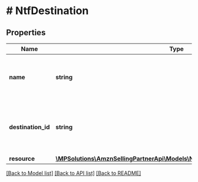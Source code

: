 # # NtfDestination

## Properties

Name | Type | Description | Notes
------------ | ------------- | ------------- | -------------
**name** | **string** | The developer-defined name for this destination. |
**destination_id** | **string** | The destination identifier generated when you created the destination. |
**resource** | [**\MPSolutions\AmznSellingPartnerApi\Models\Notifications\NtfDestinationResource**](NtfDestinationResource.md) |  |

[[Back to Model list]](../../README.md#models) [[Back to API list]](../../README.md#endpoints) [[Back to README]](../../README.md)
